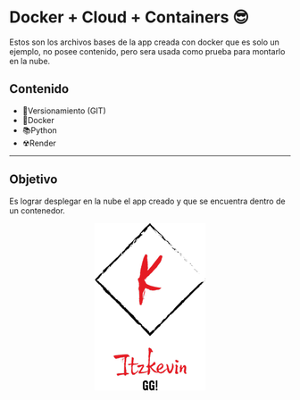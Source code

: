 # Docker + Cloud + Containers 😎

Estos son los archivos bases de la app creada con docker que es solo un ejemplo, no posee contenido, pero sera usada como prueba para montarlo en la nube.
## Contenido

* 🎃Versionamiento (GIT) 
* 🎨Docker
* 📚Python
* ☢Render

---
## Objetivo

Es lograr desplegar en la nube el app creado y que se encuentra dentro de un contenedor.

<p align="center">
  <img src="LogoITzKEvin.png">
</p>
